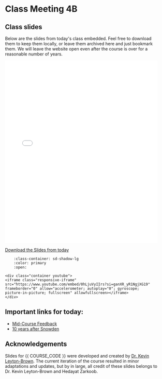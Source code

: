 # Class Meeting 4B

## Class slides

Below are the slides from today's class embedded.
Feel free to download them to keep them locally, or leave them archived here and just bookmark them.
We will leave the website open even after the course is over for a reasonable number of years.

<div>
<iframe src="../../2024_S2_Class4B.pdf" width="100%" height="600px" frameBorder="0"> </iframe>
</div>

[Download the Slides from today](https://github.com/ubc-cs/cpsc430/raw/main/files/2024_S2_Class4B.pdf)

```{dropdown} 1. Edward Snowden initial Interview
    :class-container: sd-shadow-lg
    :color: primary
    :open:

<div class="container youtube">
<iframe class="responsive-iframe" src="https://www.youtube.com/embed/0hLjuVyIIrs?si=ganXR_yR1NgjXG19" frameborder="0" allow="accelerometer; autoplay="0"; gyroscope; picture-in-picture; fullscreen" allowfullscreen></iframe>
</div>
```

## Important links for today:

- [Mid-Course Feedback](https://ubc.ca1.qualtrics.com/jfe/form/SV_cIQ51ykOCbPRNsO)
- [10 years after Snowden](https://www.youtube.com/watch?v=sb8zQPye5_I&pp=ygUWMTAgeWVhcnMgYWZ0ZXIgc25vd2Rlbg%3D%3D)

## Acknowledgements

Slides for {{ COURSE_CODE }} were developed and created by [Dr. Kevin Leyton-Brown](https://www.cs.ubc.ca/~kevinlb/). The current iteration of the course resulted in minor adaptations and updates, but by in large, all credit of these slides belongs to Dr. Kevin Leyton-Brown and Hedayat Zarkoob.